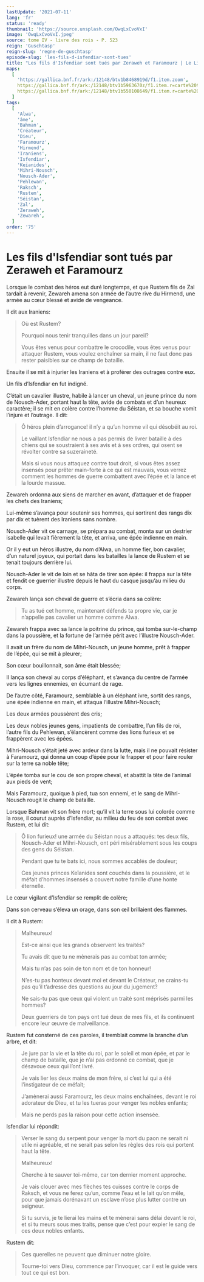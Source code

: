 ```yaml
---
lastUpdate: '2021-07-11'
lang: 'fr'
status: 'ready'
thumbnail: 'https://source.unsplash.com/OwqLxCvoVxI'
image: 'OwqLxCvoVxI.jpeg'
source: tome IV - livre des rois - P. 523
reign: 'Guschtasp'
reign-slug: 'regne-de-guschtasp'
episode-slug: 'les-fils-d-isfendiar-sont-tues'
title: "Les fils d'Isfendiar sont tués par Zeraweh et Faramourz | Le Livre des Rois | Shâhnâmeh"
maps:
  [
    'https://gallica.bnf.fr/ark:/12148/btv1b8468919d/f1.item.zoom',
    https://gallica.bnf.fr/ark:/12148/btv1b5963670z/f1.item.r=carte%20touran.zoom,
    https://gallica.bnf.fr/ark:/12148/btv1b550108649/f1.item.r=carte%20touran.zoom,
  ]
tags:
  [
    'Alwa',
    'âme',
    'Bahman',
    'Créateur',
    'Dieu',
    'Faramourz',
    'Hirmend',
    'Iraniens',
    'Isfendiar',
    'Keïanides',
    'Mihri-Nousch',
    'Nousch-Ader',
    'Pehlewan',
    'Raksch',
    'Rustem',
    'Séistan',
    'Zal',
    'Zeraweh',
    'Zewareh',
  ]
order: '75'
---
```


<!-- LTeX: language=fr -->

# Les fils d'Isfendiar sont tués par Zeraweh et Faramourz

Lorsque le combat des héros eut duré longtemps, et que Rustem fils de Zal tardait à revenir, Zewareh amena son armée de l’autre rive du Hirmend, une armée au cœur blessé et avide de vengeance.

Il dit aux Iraniens:

> Où est Rustem?
>
> Pourquoi nous tenir tranquilles dans un jour pareil?
>
> Vous êtes venus pour combattre le crocodile, vous êtes venus pour attaquer Rustem, vous voulez enchaîner sa main, il ne faut donc pas rester paisibles sur ce champ de bataille.

Ensuite il se mit à injurier les Iraniens et à proférer des outrages contre eux.

Un fils d’Isfendiar en fut indigné.

C’était un cavalier illustre, habile à lancer un cheval, un jeune prince du nom de Nousch-Ader, portant haut la tête, avide de combats et d’un heureux caractère; il se mit en colère contre l’homme du Séistan, et sa bouche vomit l’injure et l’outrage. Il dit:

> Ô héros plein d’arrogance! il n’y a qu’un homme vil qui désobéit au roi.
>
> Le vaillant Isfendiar ne nous a pas permis de livrer bataille à des chiens qui se soustraient à ses avis et à ses ordres, qui osent se révolter contre sa suzeraineté.
>
> Mais si vous nous attaquez contre tout droit, si vous êtes assez insensés pour prêter main-forte à ce qui est mauvais, vous verrez comment les hommes de guerre combattent avec l’épée et la lance et la lourde massue.

Zewareh ordonna aux siens de marcher en avant, d’attaquer et de frapper
les chefs des Iraniens;

Lui-même s’avança pour soutenir ses hommes, qui sortirent des rangs dix par dix et tuèrent des Iraniens sans nombre.

Nousch-Ader vit ce carnage, se prépara au combat, monta sur un destrier isabelle qui levait fièrement la tête, et arriva, une épée indienne en main.

Or il y eut un héros illustre, du nom d’Alwa, un homme fier, bon cavalier, d’un naturel joyeux, qui portait dans les batailles la lance de Rustem et se tenait toujours derrière lui.

Nousch-Ader le vit de loin et se hâta de tirer son épée: il frappa sur la tête et fendit ce guerrier illustre depuis le haut du casque jusqu’au milieu du corps.

Zewareh lança son cheval de guerre et s’écria dans sa colère:

> Tu as tué cet homme, maintenant défends ta propre vie, car je n’appelle pas cavalier un homme comme Alwa.

Zewareh frappa avec sa lance la poitrine du prince, qui tomba sur-le-champ dans la poussière, et la fortune de l’armée périt avec l’illustre Nousch-Ader.

Il avait un frère du nom de Mihri-Nousch, un jeune homme, prêt à frapper de l’épée, qui se mit à pleurer;

Son cœur bouillonnait, son âme était blessée;

Il lança son cheval au corps d’éléphant, et s’avança du centre de l’armée vers les lignes ennemies, en écumant de rage.

De l’autre côté, Faramourz, semblable à un éléphant ivre, sortit des rangs, une épée indienne en main, et attaqua l’illustre Mihri-Nousch;

Les deux armées poussèrent des cris;

Les deux nobles jeunes gens, impatients de combattre, l’un fils de roi, l’autre fils du Pehlewan, s’élancèrent comme des lions furieux et se frappèrent avec les épées.

Mihri-Nousch s’était jeté avec ardeur dans la lutte, mais il ne pouvait résister à Faramourz, qui donna un coup d’épée pour le frapper et pour faire rouler sur la terre sa noble tête;

L’épée tomba sur le cou de son propre cheval, et abattit la tête de l’animal aux pieds de vent;

Mais Faramourz, quoique à pied, tua son ennemi, et le sang de Mihri-Nousch rougit le champ de bataille.

Lorsque Bahman vit son frère mort; qu’il vit la terre sous lui colorée comme la rose, il courut auprès d’Isfendiar, au milieu du feu de son combat avec Rustem, et lui dit:

> Ô lion furieux! une armée du Séistan nous a attaqués: tes deux fils, Nousch-Ader et Mihri-Nousch, ont péri misérablement sous les coups des gens du Séistan.
>
> Pendant que tu te bats ici, nous sommes accablés de douleur;
>
> Ces jeunes princes Keïanides sont couchés dans la poussière, et le méfait d’hommes insensés a couvert notre famille d’une honte éternelle.

Le cœur vigilant d’Isfendiar se remplit de colère;

Dans son cerveau s’éleva un orage, dans son œil brillaient des flammes.

Il dit à Rustem:

> Malheureux!
>
> Est-ce ainsi que les grands observent les traités?
>
> Tu avais dit que tu ne mènerais pas au combat ton armée;
>
> Mais tu n’as pas soin de ton nom et de ton honneur!
>
> N’es-tu pas honteux devant moi et devant le Créateur, ne crains-tu pas qu’il t’adresse des questions au jour du jugement?
>
> Ne sais-tu pas que ceux qui violent un traité sont méprisés parmi les hommes?
>
> Deux guerriers de ton pays ont tué deux de mes fils, et ils continuent encore leur œuvre de malveillance.

Rustem fut consterné de ces paroles, il tremblait comme la branche d’un arbre, et dit:

> Je jure par la vie et la tête du roi, par le soleil et mon épée, et par le champ de bataille, que je n’ai pas ordonné ce combat, que je désavoue ceux qui l’ont livré.
>
> Je vais lier les deux mains de mon frère, si c’est lui qui a été l’instigateur de ce méfait;
>
> J’amènerai aussi Faramourz, les deux mains enchaînées, devant le roi adorateur de Dieu, et tu les tueras pour venger tes nobles enfants;
>
> Mais ne perds pas la raison pour cette action insensée.

Isfendiar lui répondit:

> Verser le sang du serpent pour venger la mort du paon ne serait ni utile ni agréable, et ne serait pas selon les règles des rois qui portent haut la tête.
>
> Malheureux!
>
> Cherche à te sauver toi-même, car ton dernier moment approche.
>
> Je vais clouer avec mes flèches tes cuisses contre le corps de Raksch, et vous ne ferez qu’un, comme l’eau et le lait qu’on mêle, pour que jamais dorénavant un esclave n’ose plus lutter contre un seigneur.
>
> Si tu survis, je te lierai les mains et te mènerai sans délai devant le roi, et si tu meurs sous mes traits, pense que c’est pour expier le sang de ces deux nobles enfants.

Rustem dit:

> Ces querelles ne peuvent que diminuer notre gloire.
>
> Tourne-toi vers Dieu, commence par l’invoquer, car il est le guide vers tout ce qui est bon.
